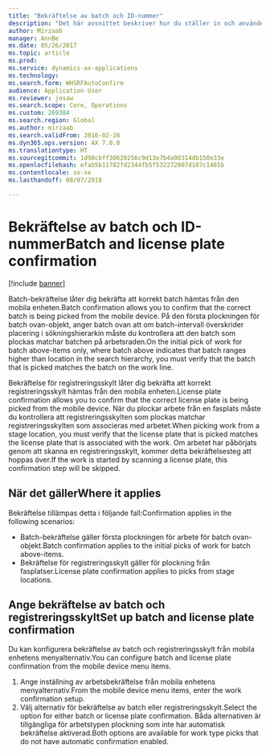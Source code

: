 ```yaml
---
title: "Bekräftelse av batch och ID-nummer"
description: "Det här avsnittet beskriver hur du ställer in och använder bekräftelse av batch och registreringsskylt från en mobil enhet."
author: Mirzaab
manager: AnnBe
ms.date: 05/26/2017
ms.topic: article
ms.prod: 
ms.service: dynamics-ax-applications
ms.technology: 
ms.search.form: WHSRFAutoConfirm
audience: Application User
ms.reviewer: josaw
ms.search.scope: Core, Operations
ms.custom: 269384
ms.search.region: Global
ms.author: mirzaab
ms.search.validFrom: 2016-02-28
ms.dyn365.ops.version: AX 7.0.0
ms.translationtype: HT
ms.sourcegitcommit: 1d98cbff30620256c9d13e7b4a90314db150e33e
ms.openlocfilehash: efab5b11782fd2344fb5f532272007d187c1465b
ms.contentlocale: sv-se
ms.lasthandoff: 08/07/2018

---
```


# <a name="batch-and-license-plate-confirmation"></a><span data-ttu-id="e4249-103">Bekräftelse av batch och ID-nummer</span><span class="sxs-lookup"><span data-stu-id="e4249-103">Batch and license plate confirmation</span></span>

[!include [banner](../includes/banner.md)]

<span data-ttu-id="e4249-104">Batch-bekräftelse låter dig bekräfta att korrekt batch hämtas från den mobila enheten.</span><span class="sxs-lookup"><span data-stu-id="e4249-104">Batch confirmation allows you to confirm that the correct batch is being picked from the mobile device.</span></span> <span data-ttu-id="e4249-105">På den första plockningen för batch ovan-objekt, anger batch ovan att om batch-intervall överskrider placering i sökningshierarkin måste du kontrollera att den batch som plockas matchar batchen på arbetsraden.</span><span class="sxs-lookup"><span data-stu-id="e4249-105">On the initial pick of work for batch above-items only, where batch above indicates that batch ranges higher than location in the search hierarchy, you must verify that the batch that is picked matches the batch on the work line.</span></span> 

<span data-ttu-id="e4249-106">Bekräftelse för registreringsskylt låter dig bekräfta att korrekt registreringsskylt hämtas från den mobila enheten.</span><span class="sxs-lookup"><span data-stu-id="e4249-106">License plate confirmation allows you to confirm that the correct license plate is being picked from the mobile device.</span></span> <span data-ttu-id="e4249-107">När du plockar arbete från en fasplats måste du kontrollera att registreringsskylten som plockas matchar registreringsskylten som associeras med arbetet.</span><span class="sxs-lookup"><span data-stu-id="e4249-107">When picking work from a stage location, you must verify that the license plate that is picked matches the license plate that is associated with the work.</span></span> <span data-ttu-id="e4249-108">Om arbetet har påbörjats genom att skanna en registreringsskylt, kommer detta bekräftelsesteg att hoppas över.</span><span class="sxs-lookup"><span data-stu-id="e4249-108">If the work is started by scanning a license plate, this confirmation step will be skipped.</span></span>

## <a name="where-it-applies"></a><span data-ttu-id="e4249-109">När det gäller</span><span class="sxs-lookup"><span data-stu-id="e4249-109">Where it applies</span></span>
<span data-ttu-id="e4249-110">Bekräftelse tillämpas detta i följande fall:</span><span class="sxs-lookup"><span data-stu-id="e4249-110">Confirmation applies in the following scenarios:</span></span>

- <span data-ttu-id="e4249-111">Batch-bekräftelse gäller första plockningen för arbete för batch ovan-objekt.</span><span class="sxs-lookup"><span data-stu-id="e4249-111">Batch confirmation applies to the initial picks of work for batch above-items.</span></span>
- <span data-ttu-id="e4249-112">Bekräftelse för registreringsskylt gäller för plockning från fasplatser.</span><span class="sxs-lookup"><span data-stu-id="e4249-112">License plate confirmation applies to picks from stage locations.</span></span>

## <a name="set-up-batch-and-license-plate-confirmation"></a><span data-ttu-id="e4249-113">Ange bekräftelse av batch och registreringsskylt</span><span class="sxs-lookup"><span data-stu-id="e4249-113">Set up batch and license plate confirmation</span></span>
<span data-ttu-id="e4249-114">Du kan konfigurera bekräftelse av batch och registreringsskylt från mobila enhetens menyalternativ.</span><span class="sxs-lookup"><span data-stu-id="e4249-114">You can configure batch and license plate confirmation from the mobile device menu items.</span></span>  
1.  <span data-ttu-id="e4249-115">Ange inställning av arbetsbekräftelse från mobila enhetens menyalternativ.</span><span class="sxs-lookup"><span data-stu-id="e4249-115">From the mobile device menu items, enter the work confirmation setup.</span></span>  
2.  <span data-ttu-id="e4249-116">Välj alternativ för bekräftelse av batch eller registreringsskylt.</span><span class="sxs-lookup"><span data-stu-id="e4249-116">Select the option for either batch or license plate confirmation.</span></span> <span data-ttu-id="e4249-117">Båda alternativen är tillgängliga för arbetstypen plockning som inte har automatisk bekräftelse aktiverad.</span><span class="sxs-lookup"><span data-stu-id="e4249-117">Both options are available for work type picks that do not have automatic confirmation enabled.</span></span>  

